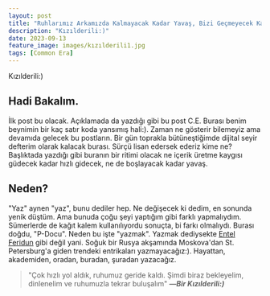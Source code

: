 ```yaml
---
layout: post
title: "Ruhlarımız Arkamızda Kalmayacak Kadar Yavaş, Bizi Geçmeyecek Kadar Hızlı."
description: "Kızılderili:)"
date: 2023-09-13
feature_image: images/kızılderili1.jpg
tags: [Common Era]
---
```


Kızılderili:)

<!--more-->

## Hadi Bakalım.

İlk post bu olacak. Açıklamada da yazdığı gibi bu post C.E. Burası benim beynimin bir kaç satır koda yansımış hali:). Zaman ne gösterir bilemeyiz ama devamıda gelecek bu postların. Bir gün toprakla bütüneştiğimde dijital seyir defterim olarak kalacak burası. Sürçü lisan edersek ederiz kime ne? Başlıktada yazdığı gibi buranın bir ritimi olacak ne içerik üretme kaygısı güdecek kadar hızlı gidecek, ne de boşlayacak kadar yavaş.

## Neden?

"Yaz" aynen "yaz", bunu dediler hep. Ne değişecek ki dedim, en sonunda yenik düştüm. Ama bunuda çoğu şeyi yaptığım gibi farklı yapmalıydım. Sümerlerde de kağıt kalem kullanılıyordu sonuçta, bi farkı olmalıydı. Burası doğdu, "P-Docu". Neden bu işte "yazmak". Yazmak dediysekte [Entel Feridun](https://deep-turkish-web.fandom.com/tr/wiki/Entel_Feridun(Karakter)) gibi değil yani. Soğuk bir Rusya akşamında Moskova'dan St. Petersburg'a giden trendeki entrikaları yazmayacağız:). Hayattan, akademiden, oradan, buradan, şuradan yazacağız.



> "Çok hızlı yol aldık, ruhumuz geride kaldı. Şimdi biraz bekleyelim, dinlenelim ve ruhumuzla tekrar buluşalım"
> <cite>**―Bir Kızılderili:)**</cite>

